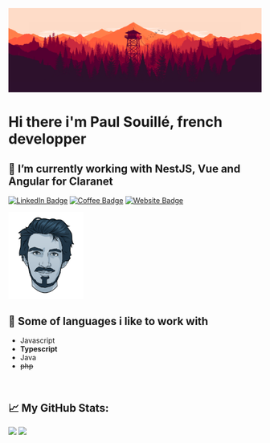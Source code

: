 
[![Banner](./assets/background.png)](https://paulsouille.fr)


# Hi there i'm Paul Souillé, french developper 



## 🔭 I’m currently working with NestJS, Vue and Angular for Claranet

[![LinkedIn Badge](https://img.shields.io/badge/LinkedIn-Profile-informational?style=flat&logo=linkedin&logoColor=white&color=0D76A8)](https://www.linkedin.com/in/paul-souillé-a08380140/)
[![Coffee Badge](https://img.shields.io/badge/A%20lot%20of-coffee-orange)](https://paulsouille.fr)
[![Website Badge](https://img.shields.io/badge/website-url-green)](https://paulsouille.fr)

<img src="./assets/avatar_paul.png" width="150">

## 💼 Some of languages i like to work with

* Javascript
* **Typescript**
* Java
* ~~php~~

<br>


## 📈 My GitHub Stats:

<p>
  <img height="180em" src="https://github-readme-stats.vercel.app/api/top-langs/?username=paulsouille&hide=html,css&title_color=ffffff&text_color=c9cacc&icon_color=4AB197&bg_color=1A2B34"/>
  <img height="180em" src="https://github-readme-stats.vercel.app/api?username=paulsouille&show_icons=true&line_height=27&count_private=true&title_color=ffffff&text_color=c9cacc&icon_color=4AB097&bg_color=1A2B34" />
</p>